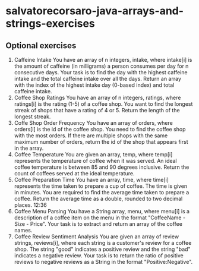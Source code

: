 # salvatorecorsaro-java-arrays-and-strings-exercises

## Optional exercises


1. Caffeine Intake
You have an array of n integers, intake, where intake[i] is the amount of caffeine (in milligrams) a person consumes per day for n consecutive days. Your task is to find the day with the highest caffeine intake and the total caffeine intake over all the days. Return an array with the index of the highest intake day (0-based index) and total caffeine intake.
2.  Coffee Shop Ratings
You have an array of n integers, ratings, where ratings[i] is the rating (1-5) of a coffee shop. You want to find the longest streak of shops that have a rating of 4 or 5. Return the length of the longest streak.
3. Coffe Shop Order Frequency
You have an array of orders, where orders[i] is the id of the coffee shop. You need to find the coffee shop with the most orders. If there are multiple shops with the same maximum number of orders, return the id of the shop that appears first in the array.
4. Coffee Temperature
You are given an array, temp, where temp[i] represents the temperature of coffee when it was served. An ideal coffee temperature is between 85 and 90 degrees inclusive. Return the count of coffees served at the ideal temperature.
5. Coffee Preparation Time
You have an array, time, where time[i] represents the time taken to prepare a cup of coffee. The time is given in minutes. You are required to find the average time taken to prepare a coffee. Return the average time as a double, rounded to two decimal places.
12:36
6. Coffee Menu Parsing
You have a String array, menu, where menu[i] is a description of a coffee item on the menu in the format "CoffeeName - Size - Price". Your task is to extract and return an array of the coffee names.
7. Coffee Review Sentiment Analysis
You are given an array of review strings, reviews[i], where each string is a customer's review for a coffee shop. The string "good" indicates a positive review and the string "bad" indicates a negative review. Your task is to return the ratio of positive reviews to negative reviews as a String in the format "Positive:Negative".
